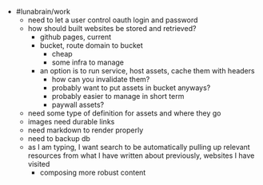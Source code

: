 - #lunabrain/work
	- need to let a user control oauth login and password
	- how should built websites be stored and retrieved?
		- github pages, current
		- bucket, route domain to bucket
			- cheap
			- some infra to manage
		- an option is to run service, host assets, cache them with headers
			- how can you invalidate them?
			- probably want to put assets in bucket anyways?
			- probably easier to manage in short term
			- paywall assets?
	- need some type of definition for assets and where they go
	- images need durable links
	- need markdown to render properly
	- need to backup db
	- as I am typing, I want search to be automatically pulling up relevant resources from what I have written about previously, websites I have visited
		- composing more robust content